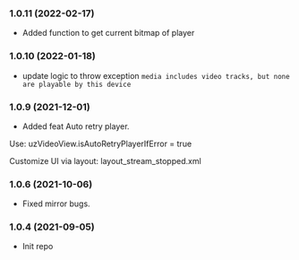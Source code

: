 ### 1.0.11 (2022-02-17)
- Added function to get current bitmap of player

### 1.0.10 (2022-01-18)
- update logic to throw exception `media includes video tracks, but none are playable by this device`

### 1.0.9 (2021-12-01)

- Added feat Auto retry player.

Use: uzVideoView.isAutoRetryPlayerIfError = true

Customize UI via layout: layout_stream_stopped.xml


### 1.0.6 (2021-10-06)
- Fixed mirror bugs.

### 1.0.4 (2021-09-05)
- Init repo